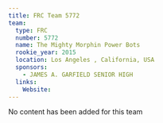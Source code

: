 ```yaml
---
title: FRC Team 5772
team:
  type: FRC
  number: 5772
  name: The Mighty Morphin Power Bots
  rookie_year: 2015
  location: Los Angeles , California, USA
  sponsors:
    - JAMES A. GARFIELD SENIOR HIGH
  links:
    Website: 
---
```

No content has been added for this team